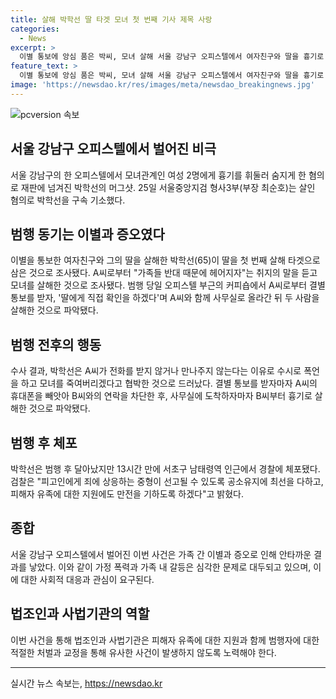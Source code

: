 ```yaml
---
title: 살해 박학선 딸 타겟 모녀 첫 번째 기사 제목 사랑
categories:
  - News
excerpt: >
  이별 통보에 앙심 품은 박씨, 모녀 살해 서울 강남구 오피스텔에서 여자친구와 딸을 흉기로 살해한 박학선(65)이 구속 기소됐다. 여자친구가 이별을 통보하자 살해를 계획하고 오피스텔 사무실에서 범행을 저질렀으며, 경찰의 정밀 분석 결과 폭언과 협박을 가한 사실이 드러났다. 검찰은 피고인에게 중형을 구현하고, 피해자 유족에 지원을 약속했다.
feature_text: >
  이별 통보에 앙심 품은 박씨, 모녀 살해 서울 강남구 오피스텔에서 여자친구와 딸을 흉기로 살해한 박학선(65)이 구속 기소됐다. 여자친구가 이별을 통보하자 살해를 계획하고 오피스텔 사무실에서 범행을 저질렀으며, 경찰의 정밀 분석 결과 폭언과 협박을 가한 사실이 드러났다. 검찰은 피고인에게 중형을 구현하고, 피해자 유족에 지원을 약속했다.
image: 'https://newsdao.kr/res/images/meta/newsdao_breakingnews.jpg'
---
```


<p><img src="https://newsdao.kr/res/images/meta/newsdao_breakingnews.jpg" alt="pcversion 속보" /></p>

<h2 data-ke-size="size26">서울 강남구 오피스텔에서 벌어진 비극</h2>

<p data-ke-size="size16">서울 강남구의 한 오피스텔에서 모녀관계인 여성 2명에게 흉기를 휘둘러 숨지게 한 혐의로 재판에 넘겨진 박학선의 머그샷. 25일 서울중앙지검 형사3부(부장 최순호)는 살인 혐의로 박학선을 구속 기소했다.</p>

<h2 data-ke-size="size24">범행 동기는 이별과 증오였다</h2>

<p data-ke-size="size16">이별을 통보한 여자친구와 그의 딸을 살해한 박학선(65)이 딸을 첫 번째 살해 타겟으로 삼은 것으로 조사됐다. A씨로부터 "가족들 반대 때문에 헤어지자"는 취지의 말을 듣고 모녀를 살해한 것으로 조사됐다. 범행 당일 오피스텔 부근의 커피숍에서 A씨로부터 결별 통보를 받자, '딸에게 직접 확인을 하겠다'며 A씨와 함께 사무실로 올라간 뒤 두 사람을 살해한 것으로 파악됐다.</p>

<h2 data-ke-size="size24">범행 전후의 행동</h2>

<p data-ke-size="size16">수사 결과, 박학선은 A씨가 전화를 받지 않거나 만나주지 않는다는 이유로 수시로 폭언을 하고 모녀를 죽여버리겠다고 협박한 것으로 드러났다. 결별 통보를 받자마자 A씨의 휴대폰을 빼앗아 B씨와의 연락을 차단한 후, 사무실에 도착하자마자 B씨부터 흉기로 살해한 것으로 파악됐다.</p>

<h2 data-ke-size="size24">범행 후 체포</h2>

<p data-ke-size="size16">박학선은 범행 후 달아났지만 13시간 만에 서초구 남태령역 인근에서 경찰에 체포됐다. 검찰은 "피고인에게 죄에 상응하는 중형이 선고될 수 있도록 공소유지에 최선을 다하고, 피해자 유족에 대한 지원에도 만전을 기하도록 하겠다"고 밝혔다.</p>

<h2 data-ke-size="size24">종합</h2>

<p data-ke-size="size16">서울 강남구 오피스텔에서 벌어진 이번 사건은 가족 간 이별과 증오로 인해 안타까운 결과를 낳았다. 이와 같이 가정 폭력과 가족 내 갈등은 심각한 문제로 대두되고 있으며, 이에 대한 사회적 대응과 관심이 요구된다.</p>

<h2 data-ke-size="size24">법조인과 사법기관의 역할</h2>

<p data-ke-size="size16">이번 사건을 통해 법조인과 사법기관은 피해자 유족에 대한 지원과 함께 범행자에 대한 적절한 처벌과 교정을 통해 유사한 사건이 발생하지 않도록 노력해야 한다.</p>

<hr data-ke-size="size24">
실시간 뉴스 속보는, <a href="https://newsdao.kr" rel="dofollow">https://newsdao.kr</a>


